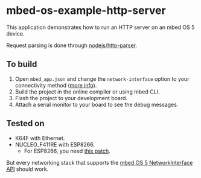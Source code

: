 # mbed-os-example-http-server

This application demonstrates how to run an HTTP server on an mbed OS 5 device.

Request parsing is done through [nodejs/http-parser](https://github.com/nodejs/http-parser).

## To build

1. Open ``mbed_app.json`` and change the `network-interface` option to your connectivity method ([more info](https://github.com/ARMmbed/easy-connect)).
2. Build the project in the online compiler or using mbed CLI.
3. Flash the project to your development board.
4. Attach a serial monitor to your board to see the debug messages.

## Tested on

* K64F with Ethernet.
* NUCLEO_F411RE with ESP8266.
    * For ESP8266, you need [this patch](https://github.com/ARMmbed/esp8266-driver/pull/41).

But every networking stack that supports the [mbed OS 5 NetworkInterface API](https://docs.mbed.com/docs/mbed-os-api-reference/en/latest/APIs/communication/network_sockets/) should work.
